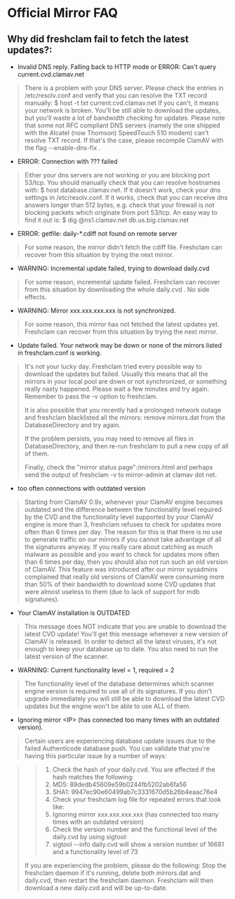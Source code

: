 # Official Mirror FAQ

## Why did freshclam fail to fetch the latest updates?:

* Invalid DNS reply. Falling back to HTTP mode or ERROR: Can't query current.cvd.clamav.net  

>There is a problem with your DNS server. Please check the entries in /etc/resolv.conf and verify that you can resolve the TXT record manually: $ host -t txt current.cvd.clamav.net If you can't, it means your network is broken. You'll be still able to download the updates, but you'll waste a lot of bandwidth checking for updates. Please note that some not RFC compliant DNS servers (namely the one shipped with the Alcatel (now Thomson) SpeedTouch 510 modem) can't resolve TXT record. If that's the case, please recompile ClamAV with the flag --enable-dns-fix .

* ERROR: Connection with ??? failed

>Either your dns servers are not working or you are blocking port 53/tcp. You should manually check that you can resolve hostnames with: $ host database.clamav.net. If it doesn't work, check your dns settings in /etc/resolv.conf. If it works, check that you can receive dns answers longer than 512 bytes, e.g. check that your firewall is not blocking packets which originate from port 53/tcp. An easy way to find it out is: $ dig @ns1.clamav.net db.us.big.clamav.net

* ERROR: getfile: daily-\*.cdiff not found on remote server

>For some reason, the mirror didn't fetch the cdiff file. Freshclam can recover from this situation by trying the next mirror.

* WARNING: Incremental update failed, trying to download daily.cvd  

>For some reason, incremental update failed. Freshclam can recover from this situation by downloading the whole daily.cvd . No side effects.

* WARNING: Mirror xxx.xxx.xxx.xxx is not synchronized.

>For some reason, this mirror has not fetched the latest updates yet. Freshclam can recover from this situation by trying the next mirror.

* Update failed. Your network may be down or none of the mirrors listed in freshclam.conf is working.

>It's not your lucky day. Freshclam tried every possible way to download the updates but failed. Usually this means that all the mirrors in your local pool are down or not synchronized, or something really nasty happened. Please wait a few minutes and try again. Remember to pass the -v option to freshclam.
>
>It is also possible that you recently had a prolonged network outage and freshclam blacklisted all the mirrors: remove mirrors.dat from the DatabaseDirectory and try again.
>
>If the problem persists, you may need to remove all files in DatabaseDirectory, and then re-run freshclam to pull a new copy of all of them. 
>
>Finally, check the "mirror status page":/mirrors.html and perhaps send the output of freshclam -v to mirror-admin at clamav dot net.

* too often connections with outdated version

>Starting from ClamAV 0.9x, whenever your ClamAV engine becomes outdated and the difference between the functionality level required by the CVD and the functionality level supported by your ClamAV engine is more than 3, freshclam refuses to check for updates more often than 6 times per day. The reason for this is that there is no use to generate traffic on our mirrors if you cannot take advantage of all the signatures anyway. If you really care about catching as much malware as possible and you want to check for updates more often than 6 times per day, then you should also not run such an old version of ClamAV. This feature was introduced after our mirror sysadmins complained that really old versions of ClamAV were consuming more than 50% of their bandwidth to download some CVD updates that were almost useless to them (due to lack of support for mdb signatures).

* Your ClamAV installation is OUTDATED

>This message does NOT indicate that you are unable to download the latest CVD update! You'll get this message whenever a new version of ClamAV is released. In order to detect all the latest viruses, it's not enough to keep your database up to date. You also need to run the latest version of the scanner. 

* WARNING: Current functionality level = 1, required = 2

>The functionality level of the database determines which scanner engine version is required to use all of its signatures. If you don't upgrade immediately you will still be able to download the latest CVD updates but the engine won't be able to use ALL of them.

* Ignoring mirror  &lt;IP&gt; (has connected too many times with an outdated version). 

>Certain users are experiencing database update issues due to the failed Authenticode database push. You can validate that you're having this particular issue by a number of ways:

>>1. Check the hash of your daily.cvd. You are affected if the hash matches the following:
>>2. MD5: 89dedb45609e59b0244fb5202ab6fa56
>>3. SHA1: 9947ec90e60499ab7c3331670d5b26b4eaac76e4
>>4. Check your freshclam log file for repeated errors that look like:
>>5. Ignoring mirror xxx.xxx.xxx.xxx (has connected too many times with an outdated version)
>>6. Check the version number and the functional level of the daily.cvd by using sigtool:
>>7. sigtool --info daily.cvd will show a version number of 16681 and a functionality level of 73  
>
>If you are experiencing the problem, please do the following:  Stop the freshclam daemon if it's running, delete both mirrors.dat and daily.cvd, then restart the freshclam daemon. Freshclam will then download a new daily.cvd and will be up-to-date.
